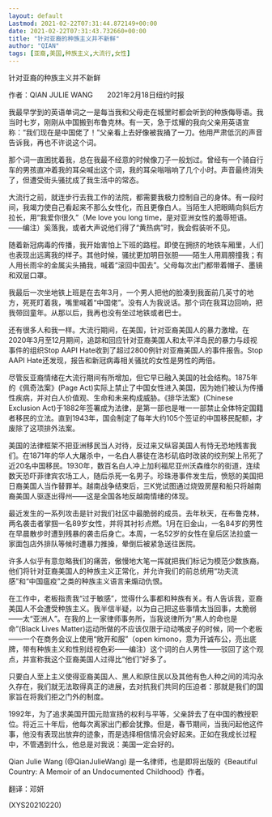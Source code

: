 ```yaml
---
layout: default
Lastmod: 2021-02-22T07:31:44.872149+00:00
date: 2021-02-22T07:31:43.732660+00:00
title: "针对亚裔的种族主义并不新鲜"
author: "QIAN"
tags: [亚裔,美国,种族主义,大流行,女性]
---
```


针对亚裔的种族主义并不新鲜

作者：QIAN JULIE WANG　　2021年2月18日纽约时报

我最早学到的英语单词之一是每当我和父母走在城里时都会听到的种族侮辱语。我当时七岁，刚刚从中国搬到布鲁克林。有一天，急于炫耀的我向父亲用英语宣称：“我们现在是中国佬了！”父亲看上去好像被我捅了一刀。他用严肃低沉的声音告诉我，再也不许说这个词。

那个词一直困扰着我，总在我最不经意的时候像刀子一般划过。曾经有一个骑自行车的男孩直冲着我的耳朵喊出这个词，我的耳朵嗡嗡响了几个小时。声音最终消失了，但遭受街头骚扰成了我生活中的常态。

大流行之前，就连步行去我工作的法院，都需要我极力控制自己的身体。有一段时间，我竭力使自己看起来不那么女性化，而且更像白人。当陌生人把眼睛向斜后方拉长，用“我爱你很久”（Me love you long time，是对亚洲女性的羞辱短语。——编注）奚落我，或者大声说他们得了“黄热病”时，我会假装听不见。

随着新冠病毒的传播，我开始害怕上下班的路程。即使在拥挤的地铁车厢里，人们也表现出远离我的样子。其他时候，骚扰更加明目张胆——陌生人用肩膀撞我；有人用长雨伞的金属尖头捅我，喊着“滚回中国去”。父母每次出门都带着帽子、墨镜和双层口罩。

我最后一次坐地铁上班是在去年3月，一个男人把他的脸凑到我面前几英寸的地方，死死盯着我，嘴里喊着“中国佬”。没有人为我说话。那个词在我耳边回响，把我带回童年。从那以后，我再也没有坐过地铁或者巴士。

还有很多人和我一样。大流行期间，在美国，针对亚裔美国人的暴力激增。在2020年3月至12月期间，追踪和回应针对亚裔美国人和太平洋岛民的暴力与歧视事件的组织Stop AAPI Hate收到了超过2800例针对亚裔美国人的事件报告。Stop AAPI Hate还发现，报告和新冠病毒相关骚扰的女性是男性的两倍。

尽管反亚裔情绪在大流行期间有所增加，但它早已融入美国的社会结构。1875年的《佩奇法案》(Page Act)实际上禁止了中国女性进入美国，因为她们被认为传播性疾病，并对白人价值观、生命和未来构成威胁。《排华法案》(Chinese Exclusion Act)于1882年签署成为法律，是第一部也是唯一一部禁止全体特定国籍者移民的立法。直到1943年，国会制定了每年大约105个签证的中国移民配额，才废除了这项排外法案。

美国的法律框架不把亚洲移民当人对待，反过来又纵容美国人有恃无恐地残害我们。在1871年的华人大屠杀中，一名白人暴徒在洛杉矶临时改装的绞刑架上吊死了近20名中国移民。1930年，数百名白人冲上加利福尼亚州沃森维尔的街道，连续数天恐吓菲律宾农场工人，随后杀死一名男子。珍珠港事件发生后，愤怒的美国把日裔美国人当作替罪羊。越南战争结束后，三K党试图通过烧毁房屋和船只将越南裔美国人驱逐出得州——这是全国各地反越南情绪的体现。

最近发生的一系列攻击是针对我们社区中最脆弱的成员。去年秋天，在布鲁克林，两名袭击者掌掴一名89岁女性，并将其衬衫点燃。1月在旧金山，一名84岁的男性在早晨散步时遭到残暴的袭击后身亡。本周，一名52岁的女性在皇后区法拉盛一家面包店外排队等候时遭暴力推搡，晕倒后被紧急送往医院。

许多人似乎有意忽略我们的痛苦，傲慢地大笔一挥就把我们标记为模范少数族裔。他们将针对亚裔美国人的种族主义正常化，并允许我们的前总统用“功夫流感”和“中国瘟疫”之类的种族主义语言来煽动仇恨。

在工作中，老板指责我“过于敏感”，觉得什么事都和种族有关。有人告诉我，亚裔美国人不会遭受种族主义。我半信半疑，以为自己把这些事情太当回事，太脆弱——太“亚洲人”。在我的上一家律师事务所，当我说律所为“黑人的命也是命”(Black Lives Matter)运动所做的不应该仅限于动动嘴皮子的时候，同一个老板——一个在商务会议上使用“敞开和服”（open kimono，意为开诚布公，亮出底牌，带有种族主义和性别歧视色彩——编注）这个词的白人男性——驳回了这个观点，并宣称我这个亚裔美国人过得比“他们”好多了。

只要白人至上主义使得亚裔美国人、黑人和原住民以及其他有色人种之间的鸿沟永久存在，我们就无法取得真正的进展，去对抗我们共同的压迫者：那就是我们的国家旨在将我们拒之门外的制度。

1992年，为了追求美国开国元勋宣扬的权利与平等，父亲辞去了在中国的教授职位。将近三十年后，他每次离家出门都会犹豫。但是，春节期间，当我问起他这件事，他没有表现出放弃的迹象，而是选择相信情况会好起来。正如在我成长过程中，不管遇到什么，他总是对我说：美国一定会好的。

Qian Julie Wang (@QianJulieWang) 是一名律师，也是即将出版的《Beautiful Country: A Memoir of an Undocumented Childhood》作者。

翻译：邓妍

(XYS20210220)


